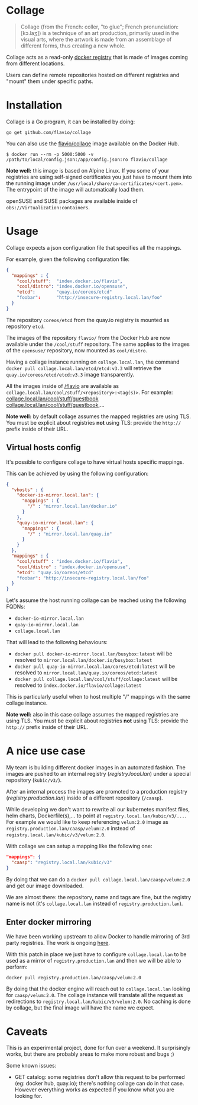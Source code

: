 # Collage

> Collage (from the French: coller, "to glue"; French pronunciation: [kɔ.laʒ])
> is a technique of an art production, primarily used in the visual arts,
> where the artwork is made from an assemblage of different forms, thus
> creating a new whole.

Collage acts as a read-only [docker registry](https://github.com/docker/distribution)
that is made of images coming from different locations.

Users can define remote repositories hosted on different registries and "mount"
them under specific paths.


# Installation

Collage is a Go program, it can be installed by doing:

```
go get github.com/flavio/collage
```

You can also use the [flavio/collage](https://hub.docker.com/r/flavio/collage/)
image available on the Docker Hub.

```
$ docker run --rm -p 5000:5000 -v /path/to/local/config.json:/app/config.json:ro flavio/collage
```

**Note well:** this image is based on Alpine Linux. If you some of your registries
are using self-signed certificates you just have to mount them into the running
image under `/usr/local/share/ca-certificates/<cert.pem>`. The entrypoint of
the image will automatically load them.

openSUSE and SUSE packages are available inside of `obs://Virtualization:containers`.

# Usage

Collage expects a json configuration file that specifies all the mappings.

For example, given the following configuration file:

```json
{
  "mappings" : {
    "cool/stuff":  "index.docker.io/flavio",
    "cool/distro": "index.docker.io/opensuse",
    "etcd":        "quay.io/coreos/etcd"
    "foobar":      "http://insecure-registry.local.lan/foo"
  }
}
```

The repository `coreos/etcd` from the quay.io registry is mounted as repository
`etcd`.

The images of the repository `flavio/` from the Docker Hub are now available
under the `/cool/stuff` repository.
The same applies to the images of the `opensuse/` repository, now mounted as
`cool/distro`.

Having a collage instance running on `collage.local.lan`, the command
`docker pull collage.local.lan/etcd/etcd:v3.3` will retrieve
the `quay.io/coreos/etcd/etcd:v3.3` image transparently.

All the images inside of [/flavio](https://hub.docker.com/u/flavio/) are
available as `collage.local.lan/cool/stuff/<repository>:<tag(s)>`. For
example: [collage.local.lan/cool/stuff/guestbook](https://hub.docker.com/r/flavio/guestbook/)
[collage.local.lan/cool/stuff/guestbook](https://hub.docker.com/r/flavio/guestbook-go/),...

**Note well:** by default collage assumes the mapped registries are using TLS.
You must be explicit about registries **not** using TLS: provide the `http://`
prefix inside of their URL.

## Virtual hosts config

It's possible to configure collage to have virtual hosts specific mappings.

This can be achieved by using the following configuration:

```json
{
  "vhosts" : {
    "docker-io-mirror.local.lan": {
      "mappings" : {
        "/" : "mirror.local.lan/docker.io"
      }
    },
    "quay-io-mirror.local.lan": {
      "mappings" : {
        "/" : "mirror.local.lan/quay.io"
      }
    }
  },
  "mappings" : {
    "cool/stuff" : "index.docker.io/flavio",
    "cool/distro" : "index.docker.io/opensuse",
    "etcd": "quay.io/coreos/etcd"
    "foobar": "http://insecure-registry.local.lan/foo"
  }
}
```

Let's assume the host running collage can be reached using the following FQDNs:

  * `docker-io-mirror.local.lan`
  * `quay-io-mirror.local.lan`
  * `collage.local.lan`

That will lead to the following behaviours:

  * `docker pull docker-io-mirror.local.lan/busybox:latest` will
    be resolved to `mirror.local.lan/docker.io/busybox:latest`
  * `docker pull quay-io-mirror.local.lan/cores/etcd:latest` will
    be resolved to `mirror.local.lan/quay.io/coreos/etcd:latest`
  * `docker pull collage.local.lan/cool/stuff/collage:latest` will
    be resolved to `index.docker.io/flavio/collage:latest`

This is particularly useful when to host multiple "/" mappings with the same
collage instance.

**Note well:** also in this case collage assumes the mapped registries are using TLS.
You must be explicit about registries **not** using TLS: provide the `http://`
prefix inside of their URL.


# A nice use case

My team is building different docker images in an automated fashion. The images
are pushed to an internal registry (*registry.local.lan*) under a special
repository (`kubic/v3/`).

After an internal process the images are promoted to a production registry
(*registry.production.lan*) inside of a different repository (`/caasp`).

While developing we don't want to rewrite all our kubernetes manifest files,
helm charts, Dockerfile(s),... to point at `registry.local.lan/kubic/v3/...`.
For example we would like to keep referencing `velum:2.0` image as
`registry.production.lan/caasp/velum:2.0` instead of
`registry.local.lan/kubic/v3/velum:2.0`.

With collage we can setup a mapping like the following one:

```json
"mappings": {
  "caasp": "registry.local.lan/kubic/v3"
}
```

By doing that we can do a `docker pull collage.local.lan/caasp/velum:2.0`
and get our image downloaded.

We are almost there: the repository, name and tags are fine, but the registry
name is not (it's `collage.local.lan` instead of `registry.production.lan`).

## Enter docker mirroring

We have been working upstream to allow Docker to handle mirroring of 3rd party
registries. The work is ongoing [here](https://github.com/moby/moby/pull/34319).

With this patch in place we just have to configure `collage.local.lan` to
be used as a mirror of `registry.production.lan` and then we will be able
to perform:

```
docker pull registry.production.lan/caasp/velum:2.0
```

By doing that the docker engine will reach out to `collage.local.lan` looking
for `caasp/velum:2.0`. The collage instance will translate all the request
as redirections to `registry.local.lan/kubic/v3/velum:2.0`. No caching is
done by collage, but the final image will have the name we expect.

# Caveats

This is an experimental project, done for fun over a weekend. It surprisingly
works, but there are probably areas to make more robust and bugs ;)

Some known issues:

  * GET catalog: some registries don't allow this request to be performed
    (eg: docker hub, quay.io); there's nothing collage can do in that case.
    However everything works as expected if you know what you are looking for.
